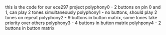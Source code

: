 this is the code for our ece297 project 
polyphony0 - 2 buttons on pin 0 and 1, can play 2 tones simultaneously 
polyphony1 - no buttons, should play 2 tones on repeat 
polyphony2 - 9 buttons in button matrix, some tones take priority over others
polyphony3 - 4 buttons in button matrix 
polyhpony4 - 2 buttons in button matrix 

